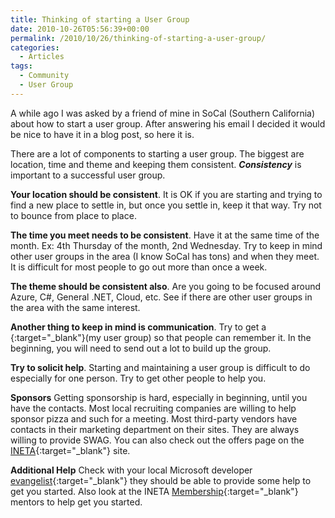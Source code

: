 ```yaml
---
title: Thinking of starting a User Group
date: 2010-10-26T05:56:39+00:00
permalink: /2010/10/26/thinking-of-starting-a-user-group/
categories:
  - Articles
tags:
  - Community
  - User Group
---
```

A while ago I was asked by a friend of mine in SoCal (Southern California) about how to start a user group. After answering his email I decided it would be nice to have it in a blog post, so here it is.

There are a lot of components to starting a user group.  The biggest are location, time and theme and keeping them consistent. **_Consistency_** is important to a successful user group.

**Your location should be consistent**. It is OK if you are starting and trying to find a new place to settle in, but once you settle in, keep it that way. Try not to bounce from place to place.

**The time you meet needs to be consistent**.  Have it at the same time of the month. Ex: 4th Thursday of the month, 2nd Wednesday. Try to keep in mind other user groups in the area (I know SoCal has tons) and when they meet.  It is difficult for most people to go out more than once a week.  

**The theme should be consistent also**.  Are you going to be focused around Azure, C#, General .NET, Cloud, etc. See if there are other user groups in the area with the same interest.

**Another thing to keep in mind is communication**. Try to get a {:target="_blank"}(my user group) so that people can remember it.  In the beginning, you will need to send out a lot to build up the group.

**Try to solicit help**. Starting and maintaining a user group is difficult to do especially for one person. Try to get other people to help you.

**Sponsors** Getting sponsorship is hard, especially in beginning, until you have the contacts. Most local recruiting companies are willing to help sponsor pizza and such for a meeting.  Most third-party vendors have contacts in their marketing department on their sites.  They are always willing to provide SWAG.  You can also check out the offers page on the [INETA](https://ineta.org/offers/){:target="_blank"} site.  

**Additional Help** Check with your local Microsoft developer [evangelist](https://msdn.microsoft.com/en-us/bb905078.aspx?WT.mc_id=DOP-MVP-4024623){:target="_blank"} they should be able to provide some help to get you started. Also look at the INETA [Membership](https://ineta.org/MembershipTeam.aspx){:target="_blank"} mentors to help get you started.
